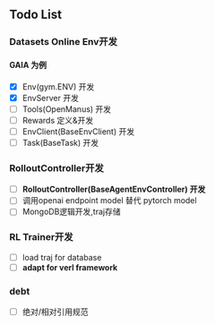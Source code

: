 ## Todo List

### Datasets Online Env开发
#### GAIA 为例
- [x] Env(gym.ENV) 开发
- [x] EnvServer 开发
- [ ] Tools(OpenManus) 开发
- [ ] Rewards 定义&开发
- [ ] EnvClient(BaseEnvClient) 开发
- [ ] Task(BaseTask) 开发

### RolloutController开发
- [ ] **RolloutController(BaseAgentEnvController) 开发**
- [ ] 调用openai endpoint model 替代 pytorch model
- [ ] MongoDB逻辑开发,traj存储

### RL Trainer开发
- [ ] load traj for database
- [ ] **adapt for verl framework**

### debt
- [ ] 绝对/相对引用规范